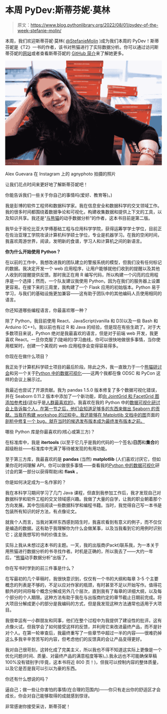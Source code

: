 # 本周 PyDev:斯蒂芬妮·莫林

> 原文：<https://www.blog.pythonlibrary.org/2022/08/01/pydev-of-the-week-stefanie-molin/>

本周，我们欢迎斯蒂芬妮·莫林( [@StefanieMolin](https://twitter.com/StefanieMolin) )成为我们本周的 PyDev！斯蒂芬妮是《T2》一书的作者，该书对熊猫进行了实际数据分析。你可以通过访问斯蒂芬妮的[网站](http://www.columbia.edu/~snm2121/)或者查看斯蒂芬妮的 [GitHub 简介](https://github.com/stefmolin)来了解她更多。

![Stefanie Molin](img/6265f599c49e8407a72b4c39415f9e04.png)

Alex Guevara 在 Instagram 上的 agnyphoto 拍摄的照片

让我们花点时间来更好地了解斯蒂芬妮吧！

你能告诉我们一些关于你自己的事情吗(爱好、教育等)。)

我是彭博的软件工程师和数据科学家。我在信息安全和数据科学的交叉领域工作。我的很多时间都围绕着数据争论和可视化，构建收集数据和提供上下文的工具，以及知识共享。我还是“[与熊猫](https://www.amazon.com/Hands-Data-Analysis-Pandas-visualization-dp-1800563450/dp/1800563450/)的动手数据分析”的作者，这本书目前是第二版。

我毕业于哥伦比亚大学傅基础工程与应用科学学院，获得运筹学学士学位，目前正在佐治亚理工学院攻读计算机科学硕士学位，专业是机器学习。在我的空闲时间，我喜欢周游世界，阅读，发明新的食谱，学习人和计算机之间的新语言。

**你为什么开始使用 Python？**

在以前的工作中，我想改进我的团队建立的警报系统的模型，但我们没有任何标记的数据。我决定开发一个 web 应用程序，让用户能够就他们收到的提醒以及其他人收到的提醒提供反馈。那时我正在用 R 编写代码，所以构建一个闪亮的应用程序是一个选择；然而，一个队友建议我使用 Python，因为在我们的服务器上设置更容易。在接下来的三周里，我构建了一个 Flask 应用的初始版本。Python 易于学习，与我们的基础设施更加兼容——这有助于团队中的其他编码人员使用相同的语言。

你还知道哪些编程语言，你最喜欢哪一种？

除了 Python，我目前使用 React、JavaScript(vanilla 和 D3)以及一些 Bash 和 Arduino (C++)。我以前也有过 R 和 Java 的经验，但是现在有些生疏了。对于大多数项目来说，Python 绝对是我最喜欢的语言，但是对于前端 web 开发，我更喜欢 React。一旦你克服了(陡峭的)学习曲线，你可以很快地做很多事情，当你使用框架时，创建一个美观的 web 应用程序会变得容易得多。

你现在在做什么项目？

我正处于计算机科学硕士项目的最后阶段。除此之外，我一直致力于一个[熊猫研讨会](https://github.com/stefmolin/pandas-workshop)和另一个关于[Python 中的数据可视化](https://github.com/stefmolin/python-data-viz-workshop)——这两个我都在像 ODSC 和 PyCon 这样的会议上展示过。

我最近也尝试了开源贡献。我为 pandas 1.5.0 版本修复了多个数据可视化错误，并在 Seaborn 0.11.2 版本中添加了一个新功能，即[向 JointGrid 和 FacetGrid 图添加参考线](https://seaborn.pydata.org/generated/seaborn.JointGrid.refline.html#seaborn.JointGrid.refline)(这似乎是[人群最喜欢的](https://twitter.com/michaelwaskom/status/1447284636472815616))。我喜欢在我的 Python 中的[数据可视化研讨会上告诉每个人，在第一节之后，他们会知道足够多的东西来做出 Seaborn 的贡献。当我在构建 workshop 的过程中，我还能够在 Matplotlib 文档中的图](https://github.com/stefmolin/python-data-viz-workshop)页面的[剖析中修复一个 bug，就在当时的候选发布版本成为最终发布版本之前。](https://github.com/matplotlib/matplotlib/pull/21592)

哪些 Python 库是你最喜欢的(核心或第三方)？

在标准库中，我是 **itertools** (以至于它几乎是我的代码的一个签名)**日历**和**集合**的超级粉丝——标准库中充满了等待被发现的有用功能。

至于第三方库，我最喜欢的是 **pandas** (当然) **matplotlib** (人们喜欢讨厌它，但如果你花时间理解 API，你可以做很多事情——查看我的[Python 中的数据可视化](https://github.com/stefmolin/python-data-viz-workshop)研讨会的第一部分以获得帮助)和 **flask** 。

你是如何决定成为一名作家的？

我在本科学习期间学习了几门 Java 课程，但直到我参加工作后，我才发现自己对数据科学和软件工程的交叉领域感兴趣。我做了大量的自学，让我的职业朝着那个方向发展。其中包括阅读一些数据科学和编程书籍。当时，我觉得自己写一本书是包装所有知识的好方法，有点像论文。

就我个人而言，当我对某样东西感到陌生时，我喜欢看到有意义的例子，而不仅仅是编造的数据。这有助于我理解你为什么会做某事，以及当我看到它的用例时识别它；这是我想写的书的价值主张。

实际上我从未想过这本书的主题。一天，我的出版商(Packt)联系我，为一本关于用熊猫进行数据分析的书寻找作者。时机是正确的，所以我去了——大约一年后，“[熊猫](https://www.amazon.com/Hands-Data-Analysis-Pandas-visualization-dp-1800563450/dp/1800563450/)动手数据分析”出版了。

你在写书时学到的前三件事是什么？

在写最初的几个草稿时，我很快意识到，仅仅有一个书的大纲和每章 3-5 个主要概念的列表是不够的，不足以应对作家的瓶颈，有时甚至不足以开始写作。值得花额外的时间将每个概念分解成另外几个层次，直到我有了每章的详细大纲，以及每个部分的个人期限。这种方法有助于我在与出版商约定的章节截止日期前完成。将大项目分解成更小的部分是我编码的方式，但是我发现这种方法通常也适用于大项目。

我很幸运有一小群朋友和同事，他们在整个过程中为我提供了建设性的批评。这有点像火试，但我学会了如何接受这样的反馈，并利用它来改进最终产品，而不是针对个人。在第一轮审查后，我最终重写了一些章节中超过一半的内容——很难扔掉这么多我辛辛苦苦写的内容，但考虑他们的反馈真的会让产品变得更好。

我对自己很苛刻，这转化成了完美主义，所以我也不得不知道这实际上更像是一个优化问题(时间、质量、对最终产品的满意程度等等)。).我永远也不可能确保草稿 100%没有错别字(毕竟，这本书将近 800 页！)，但我可以控制内容的整体质量，以及它是否是我可以引以为豪的东西。

你还有什么想说的吗？

逼自己；做一些让你害怕的事情(在合理的范围内)——你只有走出你的舒适区才会成长，你会对自己能够取得的成就感到惊讶。

非常感谢你接受采访，斯蒂芬妮！